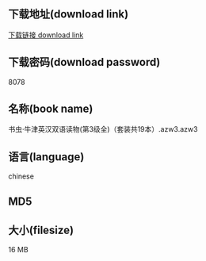 ## 下载地址(download link)
[下载链接 download link](https://tutu365.netlify.app/?s=%E4%B9%A6%E8%99%AB%C2%B7%E7%89%9B%E6%B4%A5%E8%8B%B1%E6%B1%89%E5%8F%8C%E8%AF%AD%E8%AF%BB%E7%89%A9%28%E7%AC%AC3%E7%BA%A7%E5%85%A8%29%EF%BC%88%E5%A5%97%E8%A3%85%E5%85%B119%E6%9C%AC%EF%BC%89.azw3)

## 下载密码(download password)
8078

## 名称(book name)
书虫·牛津英汉双语读物(第3级全)（套装共19本）.azw3.azw3

## 语言(language)
chinese

## MD5


## 大小(filesize)
16 MB

